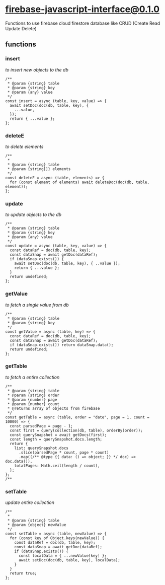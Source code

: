 # firebase-javascript-interface@0.1.0

Functions to use firebase cloud firestore database like CRUD (Create Read Update Delete)

## functions

### insert

_to insert new objects to the db_

```
/**
 * @param {string} table
 * @param {string} key
 * @param {any} value
 */
const insert = async (table, key, value) => {
  await setDoc(doc(db, table, key), {
    ...value,
  });
  return { ...value };
};
```

### deleteE

_to delete elements_

```
/**
 *
 * @param {string} table
 * @param {string[]} elements
 */
const deleteE = async (table, elements) => {
  for (const element of elements) await deleteDoc(doc(db, table, element));
};
```

### update

_to update objects to the db_

```
/**
 * @param {string} table
 * @param {string} key
 * @param {any} value
 */
const update = async (table, key, value) => {
  const dataRef = doc(db, table, key);
  const dataSnap = await getDoc(dataRef);
  if (dataSnap.exists()) {
    await setDoc(doc(db, table, key), { ..value });
    return { ...value };
  }
  return undefined;
};
```

### getValue

_to fetch a single value from db_

```
/**
 * @param {string} table
 * @param {string} key
 */
const getValue = async (table, key) => {
  const dataRef = doc(db, table, key);
  const dataSnap = await getDoc(dataRef);
  if (dataSnap.exists()) return dataSnap.data();
  return undefined;
};
```

### getTable

_to fetch a entire collection_

```
/**
 * @param {string} table
 * @param {string} order
 * @param {number} page
 * @param {number} count
 * @returns array of objects from firebase
 */
const getTable = async (table, order = "date", page = 1, count = 10000) => {
  const parsedPage = page - 1;
  const first = query(collection(db, table), orderBy(order));
  const querySnapshot = await getDocs(first);
  const length = querySnapshot.docs.length;
  return {
    list: querySnapshot.docs
      .slice(parsedPage * count, page * count)
      .map((/** @type {{ data: () => object; }} */ doc) => doc.data()),
    totalPages: Math.ceil(length / count),
  };
};
/**
```

### setTable

_update entire collection_

```
/**
 *
 * @param {string} table
 * @param {object} newValue
 */
const setTable = async (table, newValue) => {
  for (const key of Object.keys(newValue)) {
    const dataRef = doc(db, table, key);
    const dataSnap = await getDoc(dataRef);
    if (dataSnap.exists()) {
      const localData = { ...newValue[key] };
      await setDoc(doc(db, table, key), localData);
    }
  }
  return true;
};
```

